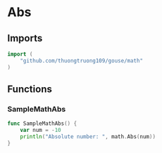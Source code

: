 # Abs

## Imports

```go
import (
	"github.com/thuongtruong109/gouse/math"
)
```
## Functions


### SampleMathAbs

```go
func SampleMathAbs() {
	var num = -10
	println("Absolute number: ", math.Abs(num))
}
```
